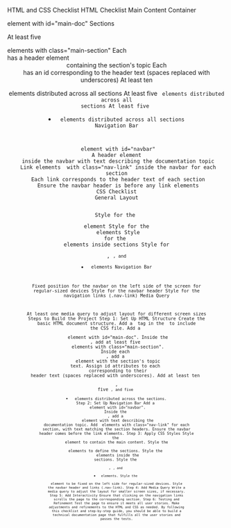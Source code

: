 HTML and CSS Checklist
HTML Checklist
Main Content Container

 <main> element with id="main-doc"
Sections

 At least five <section> elements with class="main-section"
 Each <section> has a header element <header> containing the section's topic
 Each <section> has an id corresponding to the header text (spaces replaced with underscores)
 At least ten <p> elements distributed across all sections
 At least five <code> elements distributed across all sections
 At least five <li> elements distributed across all sections
Navigation Bar

 <nav> element with id="navbar"
 A header element <header> inside the navbar with text describing the documentation topic
 Link elements <a> with class="nav-link" inside the navbar for each section
 Each link corresponds to the header text of each section
 Ensure the navbar header is before any link elements
CSS Checklist
General Layout

 Style for the <main> element
 Style for the <section> elements
 Style for the <header> elements inside sections
 Style for <p>, <code>, and <li> elements
Navigation Bar

 Fixed position for the navbar on the left side of the screen for regular-sized devices
 Style for the navbar header
 Style for the navigation links (.nav-link)
Media Query

 At least one media query to adjust layout for different screen sizes
Steps to Build the Project
Step 1: Set Up HTML Structure
Create the basic HTML document structure.
Add a <link> tag in the <head> to include the CSS file.
Add a <main> element with id="main-doc".
Inside the <main>, add at least five <section> elements with class="main-section".
Inside each <section>, add a <header> element with the section's topic text.
Assign id attributes to each <section> corresponding to their header text (spaces replaced with underscores).
Add at least ten <p>, five <code>, and five <li> elements distributed across the sections.
Step 2: Set Up Navigation Bar
Add a <nav> element with id="navbar".
Inside the <nav>, add a <header> element with text describing the documentation topic.
Add <a> elements with class="nav-link" for each section, with text matching the section headers.
Ensure the navbar header comes before the link elements.
Step 3: Apply CSS Styles
Style the <main> element to contain the main content.
Style the <section> elements to define the sections.
Style the <header> elements inside the sections.
Style the <p>, <code>, and <li> elements.
Style the <nav> element to be fixed on the left side for regular-sized devices.
Style the navbar header and links (.nav-link).
Step 4: Add Media Query
Write a media query to adjust the layout for smaller screen sizes, if necessary.
Step 5: Add Interactivity
Ensure that clicking on the navigation links scrolls the page to the corresponding section.
Step 6: Testing and Refinement
Test the page to ensure it meets all user stories.
Make adjustments and refinements to the HTML and CSS as needed.
By following this checklist and step-by-step guide, you should be able to build a technical documentation page that fulfills all the user stories and passes the tests.